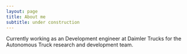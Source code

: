 ```yaml
---
layout: page
title: About me
subtitle: under construction
---
```


<div id="aboutme-section">

<p class="about-text">
<span class="fa fa-truck"></span>
Currently working as an Development engineer at Daimler Trucks for the Autonomous Truck research and development team.
</p>

</div>
